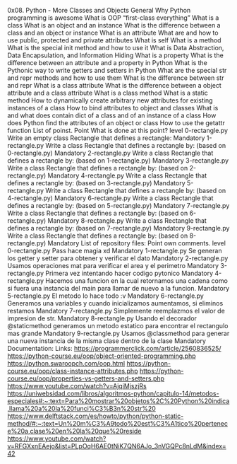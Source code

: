
0x08. Python - More Classes and Objects
General
Why Python programming is awesome
What is OOP
“first-class everything”
What is a class
What is an object and an instance
What is the difference between a class and an object or instance
What is an attribute
What are and how to use public, protected and private attributes
What is self
What is a method
What is the special init method and how to use it
What is Data Abstraction, Data Encapsulation, and Information Hiding
What is a property
What is the difference between an attribute and a property in Python
What is the Pythonic way to write getters and setters in Python
What are the special str and repr methods and how to use them
What is the difference between str and repr
What is a class attribute
What is the difference between a object attribute and a class attribute
What is a class method
What is a static method
How to dynamically create arbitrary new attributes for existing instances of a class
How to bind attributes to object and classes
What is and what does contain dict of a class and of an instance of a class
How does Python find the attributes of an object or class
How to use the getattr function
List of poinst.
Point	What is done at this point?	level
0-rectangle.py	Write an empty class Rectangle that defines a rectangle:	Mandatory
1-rectangle.py	Write a class Rectangle that defines a rectangle by: (based on 0-rectangle.py)	Mandatory
2-rectangle.py	Write a class Rectangle that defines a rectangle by: (based on 1-rectangle.py)	Mandatory
3-rectangle.py	Write a class Rectangle that defines a rectangle by: (based on 2-rectangle.py)	Mandatory
4-rectangle.py	Write a class Rectangle that defines a rectangle by: (based on 3-rectangle.py)	Mandatory
5-rectangle.py	Write a class Rectangle that defines a rectangle by: (based on 4-rectangle.py)	Mandatory
6-rectangle.py	Write a class Rectangle that defines a rectangle by: (based on 5-rectangle.py)	Mandatory
7-rectangle.py	Write a class Rectangle that defines a rectangle by: (based on 6-rectangle.py)	Mandatory
8-rectangle.py	Write a class Rectangle that defines a rectangle by: (based on 7-rectangle.py)	Mandatory
9-rectangle.py	Write a class Rectangle that defines a rectangle by: (based on 8-rectangle.py)	Mandatory
List of repository files:
Point	own comments.	level
0-rectangle.py	Pass hace magia xd	Mandatory
1-rectangle.py	Se generan los getter y setter para obtener y verificar el dato	Mandatory
2-rectangle.py	Usamos operaciones mat para verificar el area y el perimetro	Mandatory
3-rectangle.py	Primera vez intentando hacer codigo pytonico	Mandatory
4-rectangle.py	Hacemos una funcion en la cual retornamos una cadena como si fuera una instancia del main para llamar de nuevo a la funcion.	Mandatory
5-rectangle.py	El metodo lo hace todo :v	Mandatory
6-rectangle.py	Generamos una variables y cuando inicializamos aumentamos, si eliminos restamos	Mandatory
7-rectangle.py	Simplemente reemplazmos el valor de impresion de str.	Mandatory
8-rectangle.py	Usando el decorador @staticmethod generamos un metodo estatico para encontrar el rectangulo mas grande	Mandatory
9-rectangle.py	Usamos @classmethod para generar una nueva instancia de la misma clase dentro de la clase	Mandatory
Documentation:
Links:
https://programmerclick.com/article/2560836525/
https://python-course.eu/oop/object-oriented-programming.php
https://python.swaroopch.com/oop.html
https://python-course.eu/oop/class-instance-attributes.php
https://python-course.eu/oop/properties-vs-getters-and-setters.php
https://www.youtube.com/watch?v=AjqiMjszjRs
https://uniwebsidad.com/libros/algoritmos-python/capitulo-14/metodos-especiales#:~:text=Para%20mostrar%20objetos%2C%20Python%20indica,llama%20a%20la%20funci%C3%B3n%20str%20
https://www.delftstack.com/es/howto/python/python-static-method/#:~:text=Un%20m%C3%A9todo%20est%C3%A1tico%20pertenece%20a,clase%20en%20la%20que%20reside
https://www.youtube.com/watch?v=RFGXxnEAejo&list=PLpOqH6AE0tNiK7QN6AJo_3nVGQPc8nLdM&index=42
